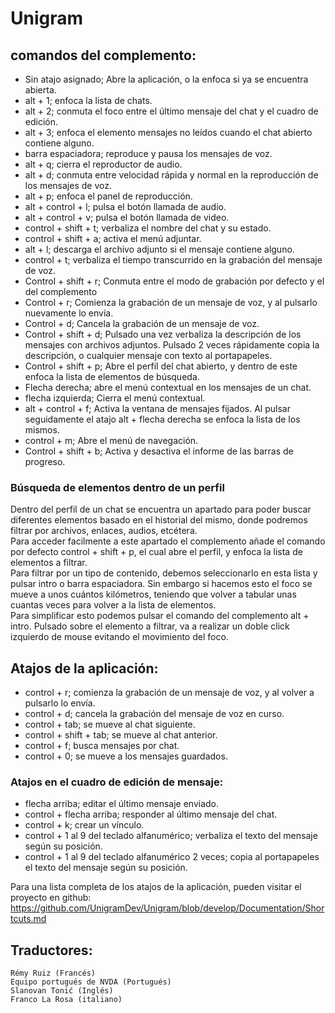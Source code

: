 ﻿# Unigram

## comandos del complemento:

* Sin atajo asignado; Abre la aplicación, o la enfoca si ya se encuentra abierta.
* alt + 1; enfoca la lista de chats.
* alt + 2; conmuta el foco entre el último mensaje del chat y el cuadro de edición.
* alt + 3; enfoca el elemento mensajes no leídos cuando el chat abierto contiene alguno.
* barra espaciadora; reproduce y pausa los mensajes de voz.
* alt + q; cierra el reproductor de audio.
* alt + d; conmuta entre velocidad rápida y normal en la reproducción de los mensajes de voz.
* alt + p; enfoca el panel de reproducción.
* alt + control + l; pulsa el botón llamada de audio.
* alt + control + v; pulsa el botón llamada de video.
* control + shift + t; verbaliza el nombre del chat y su estado.
* control + shift + a; activa el menú adjuntar.
* alt + l; descarga el archivo adjunto si el mensaje contiene alguno.
* control + t; verbaliza el tiempo transcurrido en la  grabación  del mensaje de voz.
* Control + shift + r; Conmuta entre el modo de grabación por defecto y el del complemento
* Control + r; Comienza la grabación de un mensaje de voz, y al pulsarlo nuevamente lo envía.
* Control + d; Cancela la grabación de un mensaje de voz.
* Control + shift + d; Pulsado una vez verbaliza la descripción de los mensajes con archivos adjuntos. Pulsado 2 veces rápidamente copia la descripción, o cualquier mensaje con texto al portapapeles.
* Control + shift + p; Abre el perfil del chat abierto, y dentro de este enfoca la lista de elementos de búsqueda.
* Flecha derecha; abre el menú contextual en los mensajes de un chat.
* flecha izquierda; Cierra el menú contextual.
* alt + control + f; Activa la ventana de mensajes fijados. Al pulsar seguidamente el atajo alt + flecha derecha se enfoca la lista de los mismos.
* control + m; Abre el menú de navegación.
* Control + shift + b; Activa y desactiva el informe de las barras de progreso.

### Búsqueda de elementos dentro de un perfil

Dentro del perfil de un chat se encuentra un apartado para poder buscar diferentes elementos basado en el historial del mismo, donde podremos filtrar por archivos, enlaces, audios, etcétera.  
Para acceder facilmente a este apartado el complemento añade el comando por defecto control + shift + p, el cual abre el perfil, y enfoca la lista de elementos a filtrar.  
Para filtrar por un tipo de contenido, debemos seleccionarlo en esta lista y pulsar intro o barra espaciadora. Sin embargo si hacemos esto el foco se mueve a unos cuántos kilómetros, teniendo que volver a tabular unas cuantas veces para volver a la lista de elementos.  
Para simplificar esto podemos pulsar el comando del complemento alt + intro.  Pulsado sobre el elemento a filtrar, va a realizar un doble click izquierdo de mouse evitando el movimiento del foco.

## Atajos de la aplicación:

* control + r; comienza la grabación de un mensaje de voz, y al volver a pulsarlo lo envía.
* control + d; cancela la grabación del mensaje de voz en curso.
* control + tab; se mueve al chat siguiente.
* control + shift + tab; se mueve al chat anterior.
* control + f; busca mensajes por chat.
* control + 0; se mueve a los mensajes guardados.

### Atajos en el cuadro de edición de mensaje:

* flecha arriba; editar el último mensaje enviado.
* control + flecha arriba; responder al último mensaje del chat.
* control + k; crear un vínculo.
* control + 1 al 9 del teclado alfanumérico; verbaliza el texto del mensaje según su posición.
* control + 1 al 9 del teclado alfanumérico 2 veces; copia al portapapeles el texto del mensaje según su posición.

Para una lista completa de los atajos de la aplicación, pueden visitar el proyecto en github:  
<https://github.com/UnigramDev/Unigram/blob/develop/Documentation/Shortcuts.md>

## Traductores:

	Rémy Ruiz (Francés)
	Equipo portugués de NVDA (Portugués)
	Slanovan Tonić (Inglés)
	Franco La Rosa (italiano)
